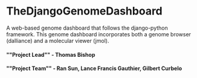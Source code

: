# TheDjangoGenomeDashboard
A web-based genome dashboard that follows the django-python framework. This genome dashboard incorporates both a genome browser (dalliance) and a molecular viewer (jmol).

#### ""Project Lead"" - Thomas Bishop
#### ""Project Team"" - Ran Sun, Lance Francis Gauthier, Gilbert Curbelo
